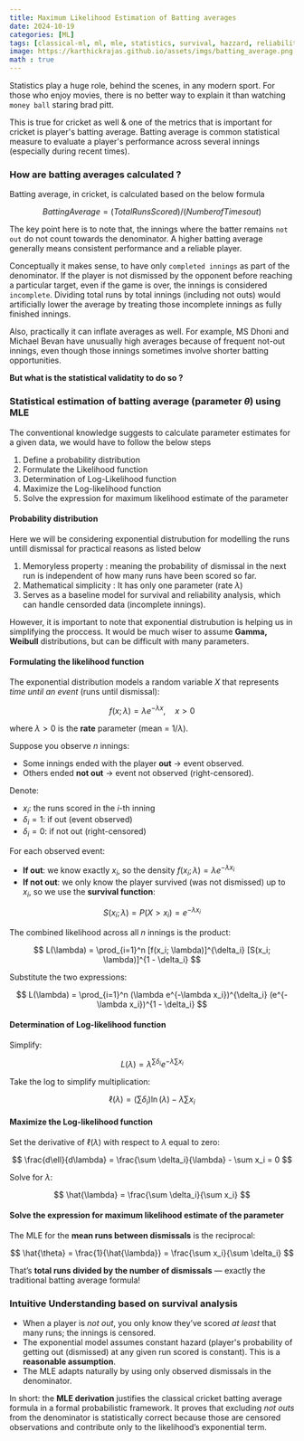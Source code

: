 ```yaml
---
title: Maximum Likelihood Estimation of Batting averages
date: 2024-10-19
categories: [ML]
tags: [classical-ml, ml, mle, statistics, survival, hazzard, reliability ]     # TAG names should always be lowercase
image: https://karthickrajas.github.io/assets/imgs/batting_average.png
math : true
---
```


Statistics play a huge role, behind the scenes, in any modern sport. For those who enjoy movies, there is no better way to explain it than watching `money ball` staring brad pitt. 

This is true for cricket as well & one of the metrics that is important for cricket is player's batting average. Batting average is common statistical measure to evaluate a player's performance across several innings (especially during recent times). 

### How are batting averages calculated ?

Batting average, in cricket, is calculated based on the below formula

$$
Batting Average = (Total Runs Scored)/(Number of Times out)
$$

The key point here is to note that, the innings where the batter remains `not out` do not count towards the denominator. A higher batting average generally means consistent performance and a reliable player.

Conceptually it makes sense, to have only `completed innings` as part of the denominator. If the player is not dismissed by the opponent before reaching a particular target, even if the game is over, the innings is considered `incomplete`. Dividing total runs by total innings (including not outs) would artificially lower the average by treating those incomplete innings as fully finished innings.

Also, practically it can inflate averages as well. For example, MS Dhoni and Michael Bevan have unusually high averages because of frequent not-out innings, even though those innings sometimes involve shorter batting opportunities.

**But what is the statistical validatity to do so ?**

### Statistical estimation of batting average (parameter $\theta$) using MLE

The conventional knowledge suggests to calculate parameter estimates for a given data, we would have to follow the below steps

1. Define a probability distribution
2. Formulate the Likelihood function
3. Determination of Log-Likelihood function
4. Maximize the Log-likelihood function
5. Solve the expression for maximum likelihood estimate of the parameter

#### Probability distribution

Here we will be considering exponential distrubution for modelling the runs untill dismissal for practical reasons as listed below

1. Memoryless property : meaning the probability of dismissal in the next run is independent of how many runs have been scored so far.
2. Mathematical simplicity : It has only one parameter (rate $\lambda$)
3. Serves as a baseline model for survival and reliability analysis, which can handle censorded data (incomplete innings).

However, it is important to note that exponential distrubution is helping us in simplifying the proccess. It would be much wiser to assume **Gamma, Weibull** distributions, but can be difficult with many parameters.

#### Formulating the likelihood function

The exponential distribution models a random variable $X$ that represents *time until an event* (runs until dismissal):

$$
f(x; \lambda) = \lambda e^{-\lambda x}, \quad x > 0
$$

where $\lambda > 0$ is the **rate** parameter (mean = $1/\lambda$).

Suppose you observe $n$ innings:

- Some innings ended with the player **out** → event observed.
- Others ended **not out** → event not observed (right-censored).

Denote:

- $x_i$: the runs scored in the $i$-th inning
- $\delta_i = 1$: if out (event observed)
- $\delta_i = 0$: if not out (right-censored)

For each observed event:

- **If out**: we know exactly $x_i$, so the density $f(x_i; \lambda) = \lambda e^{-\lambda x_i}$
- **If not out**: we only know the player survived (was not dismissed) up to $x_i$, so we use the **survival function**:

$$
S(x_i; \lambda) = P(X > x_i) = e^{-\lambda x_i}
$$

The combined likelihood across all $n$ innings is the product:

$$
L(\lambda) = \prod_{i=1}^n [f(x_i; \lambda)]^{\delta_i} [S(x_i; \lambda)]^{1 - \delta_i}
$$

Substitute the two expressions:

$$
L(\lambda) = \prod_{i=1}^n (\lambda e^{-\lambda x_i})^{\delta_i} (e^{-\lambda x_i})^{1 - \delta_i}
$$

#### Determination of Log-likelihood function

Simplify:

$$
L(\lambda) = \lambda^{\sum \delta_i} e^{-\lambda \sum x_i}
$$

Take the log to simplify multiplication:

$$
\ell(\lambda) = (\sum \delta_i) \ln(\lambda) - \lambda \sum x_i
$$

#### Maximize the Log-likelihood function

Set the derivative of $\ell(\lambda)$ with respect to $\lambda$ equal to zero:

$$
\frac{d\ell}{d\lambda} = \frac{\sum \delta_i}{\lambda} - \sum x_i = 0
$$

Solve for $\lambda$:

$$
\hat{\lambda} = \frac{\sum \delta_i}{\sum x_i}
$$

#### Solve the expression for maximum likelihood estimate of the parameter

The MLE for the **mean runs between dismissals** is the reciprocal:

$$
\hat{\theta} = \frac{1}{\hat{\lambda}} = \frac{\sum x_i}{\sum \delta_i}
$$

That’s **total runs divided by the number of dismissals** — exactly the traditional batting average formula!

### Intuitive Understanding based on survival analysis

- When a player is *not out*, you only know they’ve scored *at least* that many runs; the innings is censored.
- The exponential model assumes constant hazard (player's probability of getting out (dismissed) at any given run scored is constant). This is a **reasonable assumption**.
- The MLE adapts naturally by using only observed dismissals in the denominator.

In short: the **MLE derivation** justifies the classical cricket batting average formula in a formal probabilistic framework. It proves that excluding *not outs* from the denominator is statistically correct because those are censored observations and contribute only to the likelihood’s exponential term.